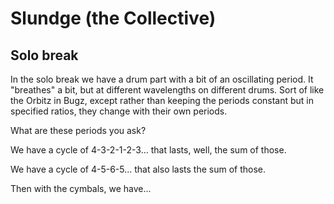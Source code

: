 # Slundge (the Collective)

## Solo break

In the solo break we have a drum part with a bit of an oscillating period.
It "breathes" a bit, but at different wavelengths on different drums.
Sort of like the Orbitz in Bugz, except rather than keeping the periods
constant but in specified ratios, they change with their own periods.

What are these periods you ask?

We have a cycle of 4-3-2-1-2-3... that lasts, well, the sum of those.

We have a cycle of 4-5-6-5... that also lasts the sum of those.

Then with the cymbals, we have...
